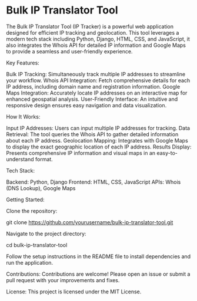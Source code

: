 # Bulk IP Translator Tool
The Bulk IP Translator Tool (IP Tracker) is a powerful web application designed for efficient IP tracking and geolocation. This tool leverages a modern tech stack including Python, Django, HTML, CSS, and JavaScript, it also integrates the Whois API for detailed IP information and Google Maps to provide a seamless and user-friendly experience.

Key Features:

Bulk IP Tracking: Simultaneously track multiple IP addresses to streamline your workflow.
Whois API Integration: Fetch comprehensive details for each IP address, including domain name and registration information.
Google Maps Integration: Accurately locate IP addresses on an interactive map for enhanced geospatial analysis.
User-Friendly Interface: An intuitive and responsive design ensures easy navigation and data visualization.

How It Works:

Input IP Addresses: Users can input multiple IP addresses for tracking.
Data Retrieval: The tool queries the Whois API to gather detailed information about each IP address.
Geolocation Mapping: Integrates with Google Maps to display the exact geographic location of each IP address.
Results Display: Presents comprehensive IP information and visual maps in an easy-to-understand format.

Tech Stack:

Backend: Python, Django
Frontend: HTML, CSS, JavaScript
APIs: Whois (DNS Lookup), Google Maps

Getting Started:

Clone the repository:

git clone https://github.com/yourusername/bulk-ip-translator-tool.git

Navigate to the project directory:

cd bulk-ip-translator-tool

Follow the setup instructions in the README file to install dependencies and run the application.

Contributions:
Contributions are welcome! Please open an issue or submit a pull request with your improvements and fixes.

License:
This project is licensed under the MIT License.
